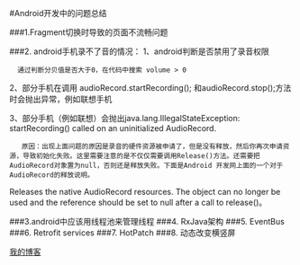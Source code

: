 #Android开发中的问题总结

###1.Fragment切换时导致的页面不流畅问题

###2. android手机录不了音的情况：
1、android判断是否禁用了录音权限

      通过判断分贝值是否大于0，在代码中搜索 volume > 0

2、部分手机在调用 audioRecord.startRecording(); 和audioRecord.stop();方法时会抛出异常，例如联想手机

3、部分手机（例如联想）会抛出java.lang.IllegalStateException: startRecording() called on an uninitialized AudioRecord.

       原因：出现上面问题的原因是录音的硬件资源被申请了，但是没有释放，然后你再次申请资源，导致初始化失败。这里需要注意的是不仅仅需要调用Release()方法。还需要把AudioRecord对象置为null，否则还是释放失败。下面是Android 开发网上面的一个对于AudioRecord的释放说明。

Releases the native AudioRecord resources. The object can no longer be used and the reference should be set to null after a call to release()。

###3.android中应该用线程池来管理线程
###4. RxJava架构
###5. EventBus
###6. Retrofit services
###7. HotPatch
###8. 动态改变横竖屏


[我的博客](http://blog.csdn.net/guodongxiaren "悬停显示")
